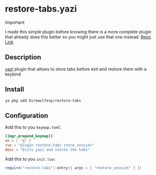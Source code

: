 # restore-tabs.yazi

> [!Important]
> I made this simple plugin before knowing there is a more complete
> plugin that already does this better so you might just use that one
> instead: [Repo Link](https://github.com/MasouShizuka/projects.yazi)

## Description
[yazi](https://github.com/sxyazi/yazi) plugin that allows to store tabs before exit and restore them with a keybind

## Install
```sh
ya pkg add Direwolfesp/restore-tabs
```

## Configuration

Add this to you `keymap.toml`:

```toml
[[mgr.prepend_keymap]]
on = [ "q" ]
run = "plugin restore-tabs store_session"
desc = "Exits yazi and stores the tabs"
```

Add this to you `init.lua:`
```lua
require("restore-tabs"):entry({ args = { "restore_session" } })
```
